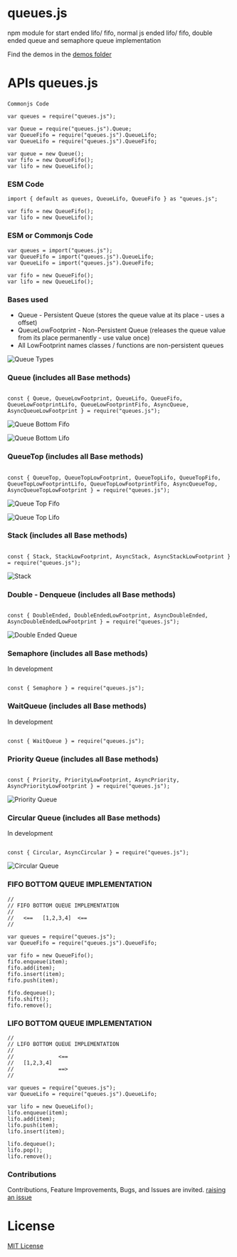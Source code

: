 # queues.js

npm module for start ended lifo/ fifo, normal js ended lifo/ fifo, double ended queue and semaphore queue implementation

Find the demos in the [demos folder](./demos)

# APIs queues.js

###

`Commonjs Code`

```
var queues = require("queues.js");

var Queue = require("queues.js").Queue;
var QueueFifo = require("queues.js").QueueLifo;
var QueueLifo = require("queues.js").QueueFifo;

var queue = new Queue();
var fifo = new QueueFifo();
var lifo = new QueueLifo();
```


### ESM Code

```
import { default as queues, QueueLifo, QueueFifo } as "queues.js";

var fifo = new QueueFifo();
var lifo = new QueueLifo();
```

### ESM or Commonjs Code

```
var queues = import("queues.js");
var QueueFifo = import("queues.js").QueueLifo;
var QueueLifo = import("queues.js").QueueFifo;

var fifo = new QueueFifo();
var lifo = new QueueLifo();
```

### Bases used

* Queue - Persistent Queue (stores the queue value at its place - uses a offset)
* QueueLowFootprint - Non-Persistent Queue (releases the queue value from its place permanently - use value once)
* All LowFootprint names classes / functions are non-persistent queues



![Queue Types](./docs/architecture/Queue%20Types.jpg)



### Queue (includes all Base methods)

```

const { Queue, QueueLowFootprint, QueueLifo, QueueFifo, QueueLowFootprintLifo, QueueLowFootprintFifo, AsyncQueue, AsyncQueueLowFootprint } = require("queues.js");

```


![Queue Bottom Fifo](./docs/architecture/Bottom%20Queues%20-%20Fifo.jpg)


![Queue Bottom Lifo](./docs/architecture/Bottom%20Queues%20-%20Lifo.jpg)


### QueueTop (includes all Base methods)

```

const { QueueTop, QueueTopLowFootprint, QueueTopLifo, QueueTopFifo, QueueTopLowFootprintLifo, QueueTopLowFootprintFifo, AsyncQueueTop, AsyncQueueTopLowFootprint } = require("queues.js");

```


![Queue Top Fifo](./docs/architecture/Top%20Queues%20-%20Fifo.jpg)


![Queue Top Lifo](./docs/architecture/Top%20Queues%20-%20Lifo.jpg)


### Stack (includes all Base methods)


```

const { Stack, StackLowFootprint, AsyncStack, AsyncStackLowFootprint } = require("queues.js");

```


![Stack](./docs/architecture/Stack.jpg)


### Double - Denqueue (includes all Base methods)

```

const { DoubleEnded, DoubleEndedLowFootprint, AsyncDoubleEnded, AsyncDoubleEndedLowFootprint } = require("queues.js");

```


![Double Ended Queue](./docs/architecture/Double%20Ended%20Queues.jpg)


### Semaphore (includes all Base methods)
In development

```

const { Semaphore } = require("queues.js");

```

### WaitQueue (includes all Base methods)
In development

```

const { WaitQueue } = require("queues.js");

```


### Priority Queue (includes all Base methods)

```

const { Priority, PriorityLowFootprint, AsyncPriority, AsyncPriorityLowFootprint } = require("queues.js");

```


![Priority Queue](./docs/architecture/Priority%20Queues.jpg)


### Circular Queue (includes all Base methods)
In development

```

const { Circular, AsyncCircular } = require("queues.js");

```


![Circular Queue](./docs/architecture/Circular%20Queues.jpg)


### FIFO BOTTOM QUEUE IMPLEMENTATION

```
//
// FIFO BOTTOM QUEUE IMPLEMENTATION
// 
//   <==   [1,2,3,4]  <==
//

var queues = require("queues.js");
var QueueFifo = require("queues.js").QueueFifo;

var fifo = new QueueFifo();
fifo.enqueue(item);
fifo.add(item);
fifo.insert(item);
fifo.push(item);

fifo.dequeue();
fifo.shift();
fifo.remove();
```

### LIFO BOTTOM QUEUE IMPLEMENTATION

```
//
// LIFO BOTTOM QUEUE IMPLEMENTATION
// 
//              <==
//   [1,2,3,4]  
//              ==>
//

var queues = require("queues.js");
var QueueLifo = require("queues.js").QueueLifo;

var lifo = new QueueLifo();
lifo.enqueue(item);
lifo.add(item);
lifo.push(item);
lifo.insert(item);

lifo.dequeue();
lifo.pop();
lifo.remove();
```

### Contributions

Contributions, Feature Improvements, Bugs, and Issues are invited. [raising an issue](https://github.com/ganeshkbhat/apis-hasher/issues)


# License

[MIT License](./LICENSE)
